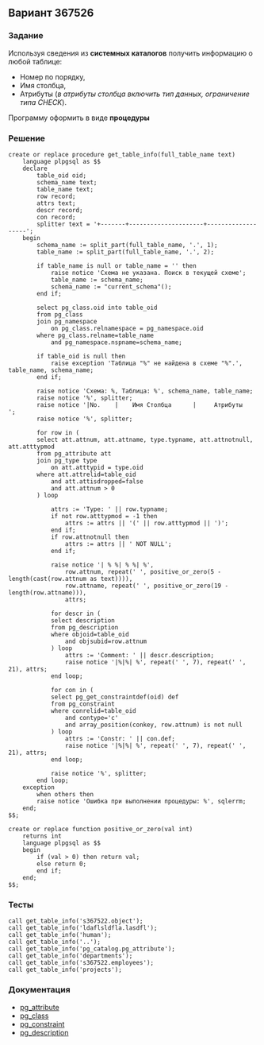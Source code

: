 ## Вариант 367526

### Задание
Используя сведения из <b>системных каталогов</b> получить информацию о любой таблице: 

- Номер по порядку, 
- Имя столбца, 
- Атрибуты (<i>в атрибуты столбца включить тип данных, ограничение типа CHECK</i>).

Программу оформить в виде <b>процедуры</b>

### Решение

```postgresql
create or replace procedure get_table_info(full_table_name text)
    language plpgsql as $$
    declare
        table_oid oid;
        schema_name text;
        table_name text;
        row record;
        attrs text;
        descr record;
        con record;
        splitter text = '+-------+---------------------+-------------------';
    begin
        schema_name := split_part(full_table_name, '.', 1);
        table_name := split_part(full_table_name, '.', 2);
    
        if table_name is null or table_name = '' then
            raise notice 'Схема не указана. Поиск в текущей схеме';
            table_name := schema_name;
            schema_name := "current_schema"();
        end if;

        select pg_class.oid into table_oid 
        from pg_class
        join pg_namespace 
            on pg_class.relnamespace = pg_namespace.oid
        where pg_class.relname=table_name
            and pg_namespace.nspname=schema_name;

        if table_oid is null then
            raise exception 'Таблица "%" не найдена в схеме "%".', table_name, schema_name;
        end if;

        raise notice 'Схема: %, Таблица: %', schema_name, table_name;
        raise notice '%', splitter;
        raise notice '|No.    |    Имя Столбца      |     Атрибуты       ';
        raise notice '%', splitter;

        for row in (
        select att.attnum, att.attname, type.typname, att.attnotnull, att.atttypmod
        from pg_attribute att
        join pg_type type
            on att.atttypid = type.oid
        where att.attrelid=table_oid
            and att.attisdropped=false
            and att.attnum > 0
        ) loop
            
            attrs := 'Type: ' || row.typname;
            if not row.atttypmod = -1 then
                attrs := attrs || '(' || row.atttypmod || ')';
            end if;
            if row.attnotnull then 
                attrs := attrs || ' NOT NULL'; 
            end if;

            raise notice '| % %| % %| %',
                row.attnum, repeat(' ', positive_or_zero(5 - length(cast(row.attnum as text)))),
                row.attname, repeat(' ', positive_or_zero(19 - length(row.attname))),
                attrs;

            for descr in (
            select description
            from pg_description
            where objoid=table_oid
                and objsubid=row.attnum
            ) loop
                attrs := 'Comment: ' || descr.description;
                raise notice '|%|%| %', repeat(' ', 7), repeat(' ', 21), attrs;
            end loop;

            for con in (
            select pg_get_constraintdef(oid) def
            from pg_constraint
            where conrelid=table_oid
                and contype='c'
                and array_position(conkey, row.attnum) is not null
            ) loop
                attrs := 'Constr: ' || con.def;
                raise notice '|%|%| %', repeat(' ', 7), repeat(' ', 21), attrs;
            end loop;

            raise notice '%', splitter;
        end loop;
    exception
        when others then
        raise notice 'Ошибка при выполнении процедуры: %', sqlerrm;
    end;
$$;

create or replace function positive_or_zero(val int) 
    returns int
    language plpgsql as $$
    begin
        if (val > 0) then return val;
        else return 0;
        end if;
    end;
$$;
```

### Тесты
```postgresql
call get_table_info('s367522.object');
call get_table_info('ldaflsldfla.lasdfl');
call get_table_info('human');
call get_table_info('..');
call get_table_info('pg_catalog.pg_attribute');
call get_table_info('departments');
call get_table_info('s367522.employees');
call get_table_info('projects');
```

### Документация

- [pg_attribute](https://postgrespro.ru/docs/postgrespro/10/catalog-pg-attribute)
- [pg_class](https://postgrespro.ru/docs/postgrespro/10/catalog-pg-class)
- [pg_constraint](https://postgrespro.ru/docs/postgrespro/10/catalog-pg-constraint)
- [pg_description](https://postgrespro.ru/docs/postgrespro/10/catalog-pg-description)